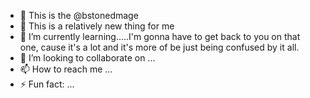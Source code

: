 - 👋 This is the  @bstonedmage
- 👀 This is a relatively new thing for me
- 🌱 I’m currently learning.....I'm gonna have to get back to you on that one, cause it's a lot and it's more of be just being confused by it all.
- 💞️ I’m looking to collaborate on ...
- 📫 How to reach me ...
- ⚡ Fun fact: ...

<!---
bstonedmage/bstonedmage is a ✨ special ✨ repository because its `README.md` (this file) appears on your GitHub profile.
You can click the Preview link to take a look at your changes.
--->
